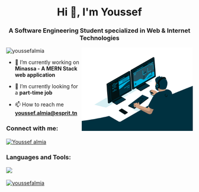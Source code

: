 <h1 align="center">Hi 👋, I'm Youssef</h1>
<h3 align="center">A Software Engineering Student specialized in Web & Internet Technologies</h3>
<img align="right" alt="Coding" width="300" src="https://raw.githubusercontent.com/youssefalmia/YoussefAlmia/main/code1.gif">

<p align="left"> <img src="https://komarev.com/ghpvc/?username=youssefalmia&label=Profile%20views&color=0e75b6&style=flat" alt="youssefalmia" /> </p>

- 🔭 I’m currently working on **Minassa - A MERN Stack web application**

- 🌱 I’m currently looking for a **part-time job**

- 📫 How to reach me **youssef.almia@esprit.tn**

<h3 align="left">Connect with me:</h3>
<a href="https://linkedin.com/in/youssef-almia-193817183/" target="blank"><img align="center" src="https://raw.githubusercontent.com/rahuldkjain/github-profile-readme-generator/master/src/images/icons/Social/linked-in-alt.svg" alt="Youssef almia" height="30" width="40" /></a>
<p align="left">
</p>


<h3 align="left">Languages and Tools:</h3>
<p align="left">
  <a href="https://github.com/youssefalmia">
    <img src="https://skillicons.dev/icons?i=html,css,sass,bootstrap,js,ts,mongodb,express,react,nodejs,vue,angular,java,spring,django,cs,dotnet,php,symfony,c,cpp,solidity,mysql,git,github,postman,ps,ai,pr" />
</p>



<p><img align="center" src="https://github-readme-streak-stats.herokuapp.com/?user=youssefalmia&theme=dark#gh-dark-mode-only" alt="youssefalmia" /></p>
